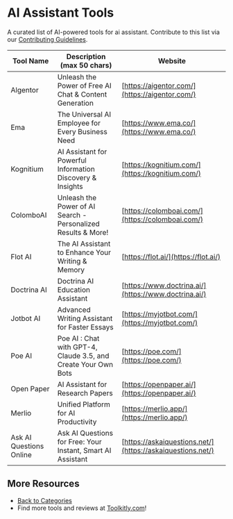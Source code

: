 # AI Assistant Tools

A curated list of AI-powered tools for ai assistant. Contribute to this list via our [Contributing Guidelines](../CONTRIBUTING.md).

| Tool Name | Description (max 50 chars) | Website |
|-----------|----------------------------|---------|
| Algentor | Unleash the Power of Free AI Chat & Content Generation | [https://aigentor.com/](https://aigentor.com/) |
| Ema | The Universal AI Employee for Every Business Need | [https://www.ema.co/](https://www.ema.co/) |
| Kognitium | AI Assistant for Powerful Information Discovery & Insights | [https://kognitium.com/](https://kognitium.com/) |
| ColomboAI | Unleash the Power of AI Search - Personalized Results & More! | [https://colomboai.com/](https://colomboai.com/) |
| Flot AI | The AI Assistant to Enhance Your Writing & Memory | [https://flot.ai/](https://flot.ai/) |
| Doctrina AI | Doctrina AI Education Assistant | [https://www.doctrina.ai/](https://www.doctrina.ai/) |
| Jotbot AI | Advanced Writing Assistant for Faster Essays | [https://myjotbot.com/](https://myjotbot.com/) |
| Poe AI | Poe AI : Chat with GPT-4, Claude 3.5, and Create Your Own Bots | [https://poe.com/](https://poe.com/) |
| Open Paper | AI Assistant for Research Papers | [https://openpaper.ai/](https://openpaper.ai/) |
| Merlio | Unified Platform for AI Productivity | [https://merlio.app/](https://merlio.app/) |
| Ask AI Questions Online | Ask AI Questions for Free: Your Instant, Smart AI Assistant | [https://askaiquestions.net/](https://askaiquestions.net/) |

## More Resources
- [Back to Categories](../README.md)
- Find more tools and reviews at [Toolkitly.com](https://toolkitly.com)!
